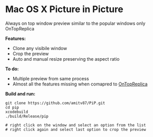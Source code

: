 # Mac OS X Picture in Picture

Always on top window preview similar to the popular windows only OnTopReplica

**Features:**
* Clone any visibile window
* Crop the preview
* Auto and manual resize preserving the aspect ratio

**To do:**
* Multiple preview from same process
* Almost all the features missing when comapred to [OnTopReplica](https://github.com/LorenzCK/OnTopReplica)

**Build and run:**
~~~
git clone https://github.com/amitv87/PiP.git
cd pip
xcodebuild
./build/Release/pip

# right click on the window and select an option from the list
# right click again and select last option to crop the preview
~~~
